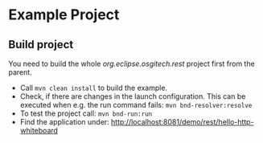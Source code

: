 # Example Project

## Build project

You need to build the whole *org.eclipse.osgitech.rest* project first from the parent.

* Call `mvn clean install` to build the example.
* Check, if there are changes in the launch configuration. This can be executed when e.g. the run command fails: `mvn bnd-resolver:resolve`
* To test the project call: `mvn bnd-run:run`
* Find the application under: [http://localhost:8081/demo/rest/hello-http-whiteboard](http://localhost:8081/demo/rest/hello-http-whiteboard)

